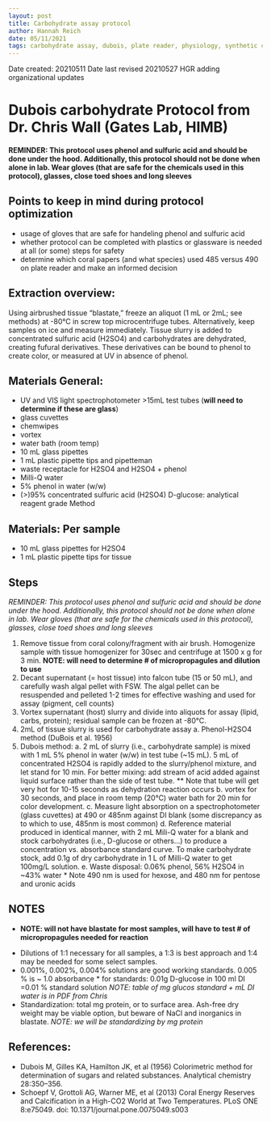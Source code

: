 ```yaml
---
layout: post
title: Carbohydrate assay protocol
author: Hannah Reich
date: 05/11/2021
tags: carbohydrate assay, dubois, plate reader, physiology, synthetic coral, Putnam lab, NSF HDR
---
```


Date created: 20210511
Date last revised 20210527 HGR adding organizational updates


# Dubois carbohydrate Protocol from Dr. Chris Wall (Gates Lab, HIMB)
#### **REMINDER: This protocol uses phenol and sulfuric acid and should be done under the hood. Additionally, this protocol should not be done when alone in lab. Wear gloves (that are safe for the chemicals used in this protocol), glasses, close toed shoes and long sleeves**

## Points to keep in mind during protocol optimization
- usage of gloves that are safe for handeling phenol and sulfuric acid
- whether protocol can be completed with plastics or glassware is needed at all (or some) steps for safety
- determine which coral papers (and what species) used 485 versus 490 on plate reader and make an informed decision

## Extraction overview:
Using airbrushed tissue “blastate,” freeze an aliquot (1 mL or 2mL; see methods) at -80°C in screw top microcentrifuge tubes. Alternatively, keep samples on ice and measure immediately. Tissue slurry is added to concentrated sulfuric acid (H2SO4) and carbohydrates are dehydrated, creating fufural derivatives. These derivatives can be bound to phenol to create color, or measured at UV in absence of phenol.


## Materials General:
- UV and VIS light spectrophotometer >15mL test tubes (**will need to determine if these are glass**)
- glass cuvettes
- chemwipes
- vortex
- water bath (room temp)
- 10 mL glass pipettes
- 1 mL plastic pipette tips and pipetteman
- waste receptacle for H2SO4 and H2SO4 + phenol
- Milli-Q water
- 5% phenol in water (w/w)
- (>)95% concentrated sulfuric acid (H2SO4) D-glucose: analytical reagent grade
Method

## Materials: Per sample
- 10 mL glass pipettes for H2SO4
- 1 mL plastic pipette tips for tissue

## Steps
*REMINDER: This protocol uses phenol and sulfuric acid and should be done under the hood. Additionally, this protocol should not be done when alone in lab. Wear gloves (that are safe for the chemicals used in this protocol), glasses, close toed shoes and long sleeves*
1. Remove tissue from coral colony/fragment with air brush. Homogenize sample with tissue homogenizer for 30sec and centrifuge at 1500 x g for 3 min. **NOTE: will need to determine # of micropropagules and dilution to use**
2. Decant supernatant (= host tissue) into falcon tube (15 or 50 mL), and carefully wash algal pellet with FSW. The algal pellet can be resuspended and pelleted 1-2 times for effective washing and used for assay (pigment, cell counts)
3. Vortex supernatant (host) slurry and divide into aliquots for assay (lipid, carbs, protein); residual sample can be frozen at -80°C.
4. 2mL of tissue slurry is used for carbohydrate assay
a. Phenol-H2SO4 method (DuBois et al. 1956)
5. Dubois method:
  a. 2 mL of slurry (i.e., carbohydrate sample) is mixed with 1 mL 5% phenol in
water (w/w) in test tube (~15 mL). 5 mL of concentrated H2SO4 is rapidly added to the slurry/phenol mixture, and let stand for 10 min. For better mixing: add stream of acid added against liquid surface rather than the side of test tube.  ** Note that tube will get very hot for 10-15 seconds as dehydration reaction occurs
  b. vortex for 30 seconds, and place in room temp (20°C) water bath for 20 min for color development.
  c. Measure light absorption on a spectrophotometer (glass cuvettes) at 490 or 485nm against DI blank (some discrepancy as to which to use, 485nm is most common)
  d. Reference material produced in identical manner, with 2 mL Mili-Q water for a blank and stock carbohydrates (i.e., D-glucose or others...) to produce a concentration vs. absorbance standard curve. To make carbohydrate stock, add 0.1g of dry carbohydrate in 1 L of Milli-Q water to get 100mg/L solution.
  e. Waste disposal: 0.06% phenol, 56% H2SO4 in ~43% water * Note 490 nm is used for hexose, and 480 nm for pentose and uronic acids

## NOTES

- **NOTE: will not have blastate for most samples, will have to test # of micropropagules needed for reaction**
* Dilutions of 1:1 necessary for all samples, a 1:3 is best approach and 1:4 may be needed for some select samples.
* 0.001%, 0.002%, 0.004% solutions are good working standards. 0.005 % is ~ 1.0 absorbance * for standards: 0.01g D-glucose in 100 ml DI =0.01 % standard solution *NOTE: table of mg glucos standard + mL DI water is in PDF from Chris*
* Standardization: total mg protein, or to surface area. Ash-free dry weight may be viable option, but beware of NaCl and inorganics in blastate. *NOTE: we will be standardizing by mg protein*

## References:
- Dubois M, Gilles KA, Hamilton JK, et al (1956) Colorimetric method for determination of sugars and related substances. Analytical chemistry 28:350–356.
- Schoepf V, Grottoli AG, Warner ME, et al (2013) Coral Energy Reserves and Calcification in a High-CO2 World at Two Temperatures. PLoS ONE 8:e75049. doi: 10.1371/journal.pone.0075049.s003
